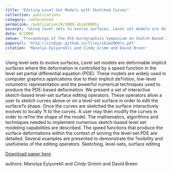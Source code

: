 ```yaml
---
title: "Editing Level-Set Models with Sketched Curves"
collection: publications
category: conferences
permalink: /publication/8/2009-sbim2009ls
excerpt: 'Using level sets to evolve surfaces, Level set models are deformable implicit surfaces where the deformation is controlled by a speed function in the level set partial differential equation (PDE). These models are widely used in computer graphics applications due to their implicit de?nition,  low-level volumetric representation and the powerful numerical techniques used to produce the PDE-based deformation. We present a set of interactive sketch-based level-set surface editing operators. These operators allow a user to sketch curves above or on a level-set surface in order to edit the surface?s shape. Once the curves are sketched the surface interactively evolves to locally ?t to the curves. A user may then modify the curves in order to re?ne the shape of the model. The mathematics,  algorithms and techniques needed to implement numerous sketch-based level set modeling capabilities are described. The speed functions that produce the surface deformations within the context of solving the level-set PDE are detailed. Several examples are presented to demonstrate the ?exibility and usefulness of the editing operators.  Sketching,  level-sets,  surface editing, '
date: 8/2009
venue: 'Proceedings of the 6th Eurographics Symposium on Sketch-Based Interfaces and Modeling'
paperurl: 'http://cindygr.github.io/files/sbim2009ls.pdf'
citation: 'Manolya Eyiyurekli and Cindy Grimm and David Breen'
---
```

Using level sets to evolve surfaces, Level set models are deformable implicit surfaces where the deformation is controlled by a speed function in the level set partial differential equation (PDE). These models are widely used in computer graphics applications due to their implicit de?nition,  low-level volumetric representation and the powerful numerical techniques used to produce the PDE-based deformation. We present a set of interactive sketch-based level-set surface editing operators. These operators allow a user to sketch curves above or on a level-set surface in order to edit the surface?s shape. Once the curves are sketched the surface interactively evolves to locally ?t to the curves. A user may then modify the curves in order to re?ne the shape of the model. The mathematics,  algorithms and techniques needed to implement numerous sketch-based level set modeling capabilities are described. The speed functions that produce the surface deformations within the context of solving the level-set PDE are detailed. Several examples are presented to demonstrate the ?exibility and usefulness of the editing operators.  Sketching,  level-sets,  surface editing

[Download paper here](http://cindygr.github.io/files/sbim2009ls.pdf)

authors: Manolya Eyiyurekli and Cindy Grimm and David Breen